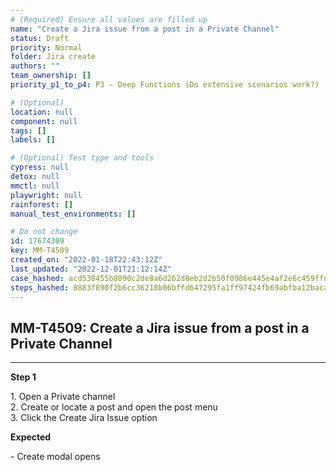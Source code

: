 ```yaml
---
# (Required) Ensure all values are filled up
name: "Create a Jira issue from a post in a Private Channel"
status: Draft
priority: Normal
folder: Jira create
authors: ""
team_ownership: []
priority_p1_to_p4: P3 - Deep Functions (Do extensive scenarios work?)

# (Optional)
location: null
component: null
tags: []
labels: []

# (Optional) Test type and tools
cypress: null
detox: null
mmctl: null
playwright: null
rainforest: []
manual_test_environments: []

# Do not change
id: 17674309
key: MM-T4509
created_on: "2022-01-18T22:43:12Z"
last_updated: "2022-12-01T21:12:14Z"
case_hashed: acd538455b8090c2de8a6d262d8eb2d2b50f0986e445e4af2e6c459ffd70a5087f324eb3a54480e167aa2ee01d5be3df
steps_hashed: 0883f890f2b6cc36218b06bffd647295fa1ff97424fb69abfba12bacaf5d0ca7e35f852470c33dae7e8b9e46513aee3f
---
```


<!-- (Auto-generated) Based on frontmatter's "key" and "name" -->

## MM-T4509: Create a Jira issue from a post in a Private Channel

---

**Step 1**

1\. Open a Private channel\
2\. Create or locate a post and open the post menu\
3\. Click the Create Jira Issue option

**Expected**

\- Create modal opens
